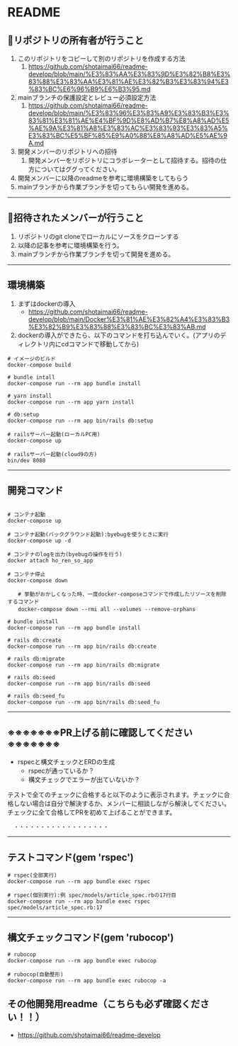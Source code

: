 # README
## 🌟リポジトリの所有者が行うこと
1. このリポジトリをコピーして別のリポジトリを作成する方法
   1.  https://github.com/shotaimai66/readme-develop/blob/main/%E3%83%AA%E3%83%9D%E3%82%B8%E3%83%88%E3%83%AA%E3%81%AE%E3%82%B3%E3%83%94%E3%83%BC%E6%96%B9%E6%B3%95.md
2. mainブランチの保護設定とレビュー必須設定方法
   1. https://github.com/shotaimai66/readme-develop/blob/main/%E3%83%96%E3%83%A9%E3%83%B3%E3%83%81%E3%81%AE%E4%BF%9D%E8%AD%B7%E8%A8%AD%E5%AE%9A%E3%81%A8%E3%83%AC%E3%83%93%E3%83%A5%E3%83%BC%E5%BF%85%E9%A0%88%E8%A8%AD%E5%AE%9A.md
3. 開発メンバーのリポジトリへの招待
   1. 開発メンバーをリポジトリにコラボレーターとして招待する。招待の仕方についてはググってください。
4. 開発メンバーに以降のreadmeを参考に環境構築をしてもらう
5. mainブランチから作業ブランチを切ってもらい開発を進める。

---

## 🌟招待されたメンバーが行うこと
1. リポジトリのgit cloneでローカルにソースをクローンする
2. 以降の記事を参考に環境構築を行う。
3. mainブランチから作業ブランチを切って開発を進める。

---

## 環境構築
1. まずはdockerの導入
    - https://github.com/shotaimai66/readme-develop/blob/main/Docker%E3%81%AE%E3%82%A4%E3%83%B3%E3%82%B9%E3%83%88%E3%83%BC%E3%83%AB.md
2. dockerの導入ができたら、以下のコマンドを打ち込んでいく。(アプリのディレクトリ内にcdコマンドで移動してから)

```
# イメージのビルド
docker-compose build

# bundle intall
docker-compose run --rm app bundle install

# yarn install
docker-compose run --rm app yarn install

# db:setup
docker-compose run --rm app bin/rails db:setup

# railsサーバー起動(ローカルPC用)
docker-compose up

# railsサーバー起動(cloud9の方)
bin/dev 8080
```

---

## 開発コマンド
```

# コンテナ起動
docker-compose up

# コンテナ起動(バックグラウンド起動):byebugを使うときに実行
docker-compose up -d

# コンテナのlogを出力(byebugの操作を行う)
docker attach ho_ren_so_app

# コンテナ停止
docker-compose down

　　# 挙動がおかしくなった時、一度docker-composeコマンドで作成したリソースを削除するコマンド
　　docker-compose down --rmi all --volumes --remove-orphans

# bundle install
docker-compose run --rm app bundle install

# rails db:create
docker-compose run --rm app bin/rails db:create

# rails db:migrate
docker-compose run --rm app bin/rails db:migrate

# rails db:seed
docker-compose run --rm app bin/rails db:seed

# rails db:seed_fu
docker-compose run --rm app bin/rails db:seed_fu
```

---

## ※※※※※※※PR上げる前に確認してください※※※※※※※
- rspecと構文チェックとERDの生成
  - rspecが通っているか？
  - 構文チェックでエラーが出ていないか？

テストで全てのチェックに合格すると以下のように表示されます。チェックに合格しない場合は自分で解決するか、メンバーに相談しながら解決してください。チェックに全て合格してPRを初めて上げることができます。
```
  ・・・・・・・・・・・・・・・・・・
```

---

## テストコマンド(gem 'rspec')
```
# rspec(全部実行)
docker-compose run --rm app bundle exec rspec

# rspec(個別実行):例 spec/models/article_spec.rbの17行目
docker-compose run --rm app bundle exec rspec spec/models/article_spec.rb:17
```

---

## 構文チェックコマンド(gem 'rubocop')
```
# rubocop
docker-compose run --rm app bundle exec rubocop

# rubocop(自動整形)
docker-compose run --rm app bundle exec rubocop -a
```


## その他開発用readme（こちらも必ず確認ください！！）
- https://github.com/shotaimai66/readme-develop
